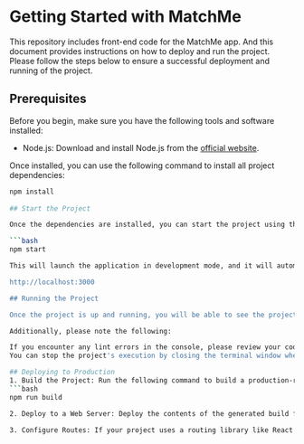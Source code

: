 # Getting Started with MatchMe

This repository includes front-end code for the MatchMe app. And this document provides instructions on how to deploy and run the project. Please follow the steps below to ensure a successful deployment and running of the project.

## Prerequisites

Before you begin, make sure you have the following tools and software installed:

- Node.js: Download and install Node.js from the [official website](https://nodejs.org/).

Once installed, you can use the following command to install all project dependencies:

```bash
npm install
   
## Start the Project

Once the dependencies are installed, you can start the project using the following command:

```bash
npm start

This will launch the application in development mode, and it will automatically open in your default web browser. If it doesn't open automatically, you can manually access it by navigating to the following URL:

http://localhost:3000

## Running the Project

Once the project is up and running, you will be able to see the project's user interface in your web browser. You can make changes to the code at any time, and the project will automatically reload.

Additionally, please note the following:

If you encounter any lint errors in the console, please review your code and make necessary fixes.
You can stop the project's execution by closing the terminal window where it's running.

## Deploying to Production
1. Build the Project: Run the following command to build a production-ready version of the project:
```bash
npm run build

2. Deploy to a Web Server: Deploy the contents of the generated build folder to your chosen web server. You can use various web servers like Apache, Nginx, etc. The specific deployment steps may vary depending on the server.

3. Configure Routes: If your project uses a routing library like React Router, ensure that you configure the routes on the web server to handle client-side routing correctly.


